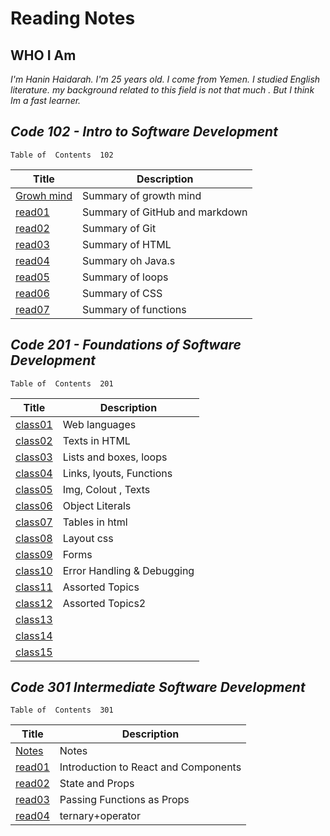 
# Reading Notes


## WHO I Am 
*I'm Hanin Haidarah. I'm 25 years old. I come from Yemen. I studied English literature. my background  related to this field is not that much . But I think Im a fast learner.*



## *Code 102 - Intro to Software Development*    
    Table of  Contents  102

| Title                                                                           | Description                    |
| -----------                                                                     | -----------                    |
|[Growh mind](https://haninhaidrah.github.io/reading-notes/reading102/growthmind) | Summary of growth mind         | 
|[read01](https://haninhaidrah.github.io/reading-notes/reading102/read01)         | Summary of GitHub and markdown |  
|[read02](https://haninhaidrah.github.io/reading-notes/reading102/read02)         | Summary of Git                 |
|[read03](https://haninhaidrah.github.io/reading-notes/reading102/read03)         | Summary of HTML                | 
|[read04](https://haninhaidrah.github.io/reading-notes/reading102/read04)         | Summary oh Java.s              |
|[read05](https://haninhaidrah.github.io/reading-notes/reading102/read05)         | Summary of loops               |
|[read06](https://haninhaidrah.github.io/reading-notes/reading102/read06)         | Summary of CSS                 |
|[read07](https://haninhaidrah.github.io/reading-notes/reading102/read07)         | Summary of functions           |










## *Code 201 - Foundations of Software Development*    
    Table of  Contents  201
 
| Title                                                                             | Description                    |
| -----------                                                                       | -----------                    |
|[class01](https://haninhaidrah.github.io/reading-notes/reading201/class01)         |  Web languages                 | 
|[class02](https://haninhaidrah.github.io/reading-notes/reading201/class02)         |  Texts in HTML                 |
|[class03](https://haninhaidrah.github.io/reading-notes/reading201/class03)         |  Lists and boxes, loops        | 
|[class04](https://haninhaidrah.github.io/reading-notes/reading201/class04)         |  Links, lyouts, Functions      | 
|[class05](https://haninhaidrah.github.io/reading-notes/reading201/class05)         |  Img, Colout , Texts           | 
|[class06](https://haninhaidrah.github.io/reading-notes/reading201/class06)         |  Object Literals               | 
|[class07](https://haninhaidrah.github.io/reading-notes/reading201/class07)         |  Tables in html                | 
|[class08](https://haninhaidrah.github.io/reading-notes/reading201/class08)         |  Layout css                    | 
|[class09](https://haninhaidrah.github.io/reading-notes/reading201/class09)         |  Forms                         | 
|[class10](https://haninhaidrah.github.io/reading-notes/reading201/class10)         |  Error Handling & Debugging    | 
|[class11](https://haninhaidrah.github.io/reading-notes/reading201/class11)         |  Assorted Topics               | 
|[class12](https://haninhaidrah.github.io/reading-notes/reading201/class12)         |  Assorted Topics2              | 
|[class13](https://haninhaidrah.github.io/reading-notes/reading201/class13)         |                                | 
|[class14](https://haninhaidrah.github.io/reading-notes/reading201/class14)         |                                | 
|[class15](https://haninhaidrah.github.io/reading-notes/reading201/class15)         |                                | 



## *Code 301 Intermediate Software Development*    
    Table of  Contents  301
 
| Title                                                                             | Description                                 |
| -----------                                                                       | -----------                                 |
|[Notes](https://haninhaidrah.github.io/reading-notes/reading301/notes)             | Notes                                       |
|[read01](https://haninhaidrah.github.io/reading-notes/reading301/class01)          |Introduction to React and Components         | 
|[read02](https://haninhaidrah.github.io/reading-notes/reading301/class02)          |State and Props                              |
|[read03](https://haninhaidrah.github.io/reading-notes/reading301/class03)          |Passing Functions as Props                   |
|[read04](https://haninhaidrah.github.io/reading-notes/reading301/class04)          |ternary+operator                             |


